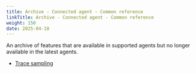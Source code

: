 ```yaml
---
title: Archive - Connected agent - Common reference
linkTitle: Archive - Connected agent - Common reference
weight: 150
date: 2025-04-18
---
```

An archive of features that are available in supported agents but no longer available in the latest agents.

* [Trace sampling](/docs/connect_manage_environ/connected_agent_common_reference/archive/trace_sampling)